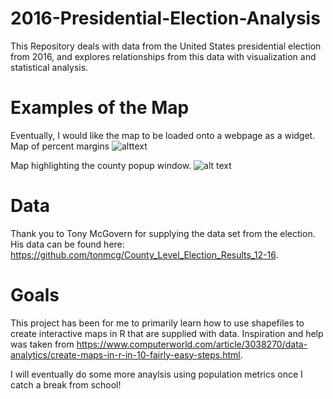 # 2016-Presidential-Election-Analysis
This Repository deals with data from the United States presidential election from 2016, and explores relationships from this data with visualization and statistical analysis.

# Examples of the Map
Eventually, I would like the map to be loaded onto a webpage as a widget.
Map of percent margins
![alttext](https://raw.github.com/joestoica/2016-Presidential-Election-Analysis/blob/master/map1.png)

Map highlighting the county popup window.
![alt text](https://raw.github.com/joestoica/2016-Presidential-Election-Analysis/blob/master/map2.png)

# Data
Thank you to Tony McGovern for supplying the data set from the election. His data can be found here: https://github.com/tonmcg/County_Level_Election_Results_12-16. 

# Goals
This project has been for me to primarily learn how to use shapefiles to create interactive maps in R that are supplied with data. Inspiration and help was taken from https://www.computerworld.com/article/3038270/data-analytics/create-maps-in-r-in-10-fairly-easy-steps.html. 

I will eventually do some more anaylsis using population metrics once I catch a break from school! 


